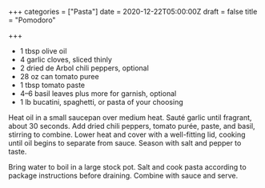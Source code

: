 +++
categories = ["Pasta"]
date = 2020-12-22T05:00:00Z
draft = false
title = "Pomodoro"

+++
* 1 tbsp olive oil 
* 4 garlic cloves, sliced thinly
* 2 dried de Arbol chili peppers, optional 
* 28 oz can tomato puree 
* 1 tbsp tomato paste 
* 4–6 basil leaves plus more for garnish, optional 
* 1 lb bucatini, spaghetti, or pasta of your choosing

Heat oil in a small saucepan over medium heat. Sauté garlic until fragrant, about 30 seconds. Add dried chili peppers, tomato purée, paste, and basil, stirring to combine. Lower heat and cover with a well-fitting lid, cooking until oil begins to separate from sauce. Season with salt and pepper to taste. 

Bring water to boil in a large stock pot. Salt and cook pasta according to package instructions before draining. Combine with sauce and serve.